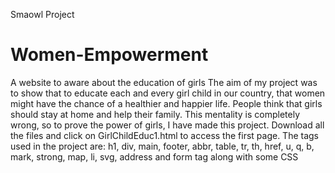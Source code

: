 Smaowl Project
# Women-Empowerment
A website to aware about the education of girls
The aim of my project was to show that to educate each and every girl child in our country, that women might have the chance of a healthier and happier life. People  think that girls should stay at home and help their family. This mentality is completely wrong, so to prove the power of girls, I have made this project.
Download all the files and click on GirlChildEduc1.html to access the first page.
The tags used in the project are: h1, div, main, footer, abbr, table, tr, th, href, u, q, b, mark, strong, map, li, svg, address and form tag along with some CSS
